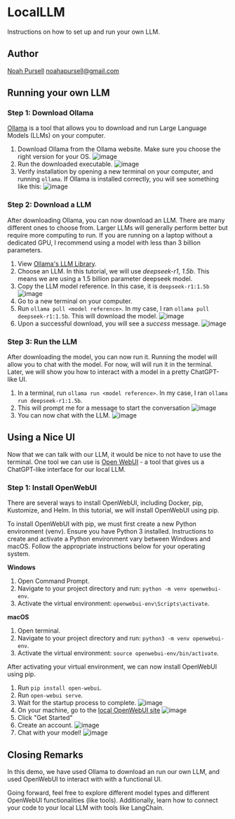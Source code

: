 # LocalLLM
Instructions on how to set up and run your own LLM.

## Author
[Noah Pursell](https://github.com/noahapursell)
[noahapursell@gmail.com](mailto:noahapursell@gmail.com)

## Running your own LLM

### Step 1: Download Ollama

[Ollama](https://ollama.com/) is a tool that allows you to download and run Large Language Models (LLMs) on your computer. 

1. Download Ollama from the Ollama website. Make sure you choose the right version for your OS.
  ![image](https://github.com/user-attachments/assets/e268bc9d-ac8d-4751-8d2c-a5af3a8310da)
2. Run the downloaded executable.
  ![image](https://github.com/user-attachments/assets/345480c3-84fd-4ef6-adfb-9f40a9b0d43b)
3. Verify installation by opening a new terminal on your computer, and running `ollama`. If Ollama is installed correctly, you will see something like this:
  ![image](https://github.com/user-attachments/assets/78ae1c81-429d-48ca-a1e2-d374ee004ebf)

### Step 2: Download a LLM

After downloading Ollama, you can now download an LLM. There are many different ones to choose from. Larger LLMs will generally perform better but require more computing to run. If you are running on a laptop without a dedicated GPU, I recommend using a model with less than 3 billion parameters. 

1. View [Ollama's LLM Library](https://ollama.com/library).
2. Choose an LLM. In this tutorial, we will use *deepseek-r1*, *1.5b*. This means we are using a 1.5 billion parameter deepseek model.
3. Copy the LLM model reference. In this case, it is `deepseek-r1:1.5b`
  ![image](https://github.com/user-attachments/assets/d58a4e58-1964-462e-aeec-f81c5df52579)
4. Go to a new terminal on your computer.
5. Run `ollama pull <model reference>`. In my case, I ran `ollama pull deepseek-r1:1.5b`. This will download the model.
  ![image](https://github.com/user-attachments/assets/b2b6d2e9-afe0-4173-a9c9-79e7dcce1f17)
6. Upon a successful download, you will see a *success* message.
  ![image](https://github.com/user-attachments/assets/ddc4ebb0-c628-40f3-acab-e97761861b16)

### Step 3: Run the LLM

After downloading the model, you can now run it. Running the model will allow you to chat with the model. For now, will will run it in the terminal. Later, we will show you how to interact with a model in a pretty ChatGPT-like UI.

1. In a terminal, run `ollama run <model reference>`. In my case, I ran `ollama run deepseek-r1:1.5b`.
2. This will prompt me for a message to start the conversation
  ![image](https://github.com/user-attachments/assets/e1e21e6e-f15d-47e0-873b-f5e8e6c09bd3)
3. You can now chat with the LLM.
  ![image](https://github.com/user-attachments/assets/f13d914c-223b-4808-8988-dfd57fb431e2)

## Using a Nice UI

Now that we can talk with our LLM, it would be nice to not have to use the terminal. One tool we can use is [Open WebUI](https://openwebui.com/) - a tool that gives us a ChatGPT-like interface for our local LLM. 

### Step 1: Install OpenWebUI

There are several ways to install OpenWebUI, including Docker, pip, Kustomize, and Helm. In this tutorial, we will install OpenWebUI using pip.

To install OpenWebUI with pip, we must first create a new Python environment (venv). Ensure you have Python 3 installed. Instructions to create and activate a Python environment vary between Windows and macOS. Follow the appropriate instructions below for your operating system.

**Windows**

1. Open Command Prompt.
2. Navigate to your project directory and run: `python -m venv openwebui-env`.
3. Activate the virtual environment: `openwebui-env\Scripts\activate`.

**macOS**

1. Open terminal.
2. Navigate to your project directory and run: `python3 -m venv openwebui-env`.
3. Activate the virtual environment: `source openwebui-env/bin/activate`.

After activating your virtual environment, we can now install OpenWebUI using pip.
1. Run `pip install open-webui`.
2. Run `open-webui serve`.
3. Wait for the startup process to complete.
  ![image](https://github.com/user-attachments/assets/04283b3a-0741-4494-b6a6-d0ee36cc5f31)
4. On your machine, go to the [local OpenWebUI site](http://localhost:8080/auth)
  ![image](https://github.com/user-attachments/assets/44e1e42d-7184-43fa-b3e5-40a9ca4a3d1e)
5. Click "Get Started"
6. Create an account.
  ![image](https://github.com/user-attachments/assets/5319febb-e29b-49cd-93ea-b84082cd003e)
7. Chat with your model!
  ![image](https://github.com/user-attachments/assets/7a4df0be-52e6-4ae0-addf-be79e53f71f7)

## Closing Remarks

In this demo, we have used Ollama to download an run our own LLM, and used OpenWebUI to interact with with a functional UI. 

Going forward, feel free to explore different model types and different OpenWebUI functionalities (like tools). Additionally, learn how to connect your code to your local LLM with tools like LangChain.






